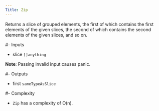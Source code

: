 ```yaml
---
Title: Zip
---
```


Returns a slice of grouped elements, the first of
which contains the first elements of the given slices,
the second of which contains the second elements of
the given slices, and so on.

#- Inputs
- slice `[]anything`


**Note**: Passing invalid input causes panic.

#- Outputs
- first `sameTypeAsSlice`

#- Complexity
- `Zip` has a complexity of O(n).
